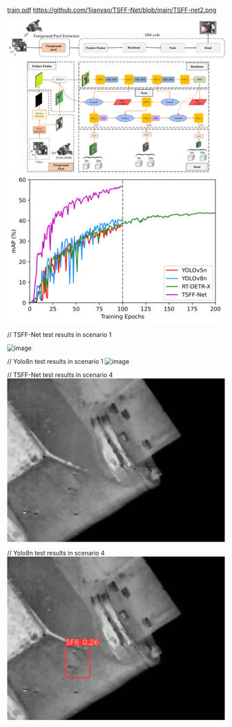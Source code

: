 
[train.pdf](https://github.com/1jianyao/TSFF-Net/blob/main/train.pdf)
https://github.com/1jianyao/TSFF-Net/blob/main/TSFF-net2.png

![image](https://github.com/1jianyao/TSFF-Net/blob/main/TSFF-net.png)
![image](https://github.com/1jianyao/TSFF-Net/blob/main/train.png)

// TSFF-Net test results in scenario 1  

![image](https://github.com/1jianyao/TSFF-Net/blob/main/ezgif.com-optimize.gif?raw=true)

// Yolo8n test results in scenario 1
![image](https://github.com/1jianyao/TSFF-Net/blob/main/ezgif.com-optimize%20(3).gif?raw=true)


// TSFF-Net test results in scenario 4  
![image](https://github.com/1jianyao/TSFF-Net/blob/main/ezgif.com-optimize%20(2).gif?raw=true)

// Yolo8n test results in scenario 4
![image](https://github.com/1jianyao/TSFF-Net/blob/main/ezgif.com-optimize%20(4).gif?raw=true)


